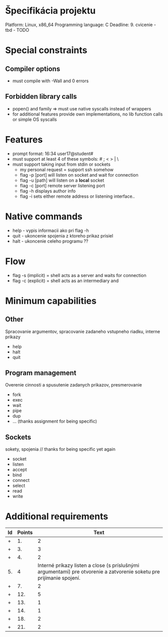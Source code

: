 # Špecifikácia projektu
Platform: Linux, x86_64
Programming language: C
Deadline: 9. cvicenie - tbd - TODO

# Special constraints
## Compiler options
- must compile with -Wall and 0 errors
## Forbidden library calls
- popen() and family => must use native syscalls instead of wrappers
- for additional features provide own implementations, no lib function calls or simple OS syscalls

# Features
- prompt format: 16:34 user17@student#
- must support at least 4 of these symbols: # ; < > | \
- must support taking input from stdin or sockets
  - my personal request = support ssh somehow
  - flag -p [port] will listen on socket and wait for connection
  - flag -u [path] will listen on a **local** socket
  - flag -c [port] remote server listening port
  - flag -h displays author info
  - flag -i sets either remote address or listening interface..

# Native commands
- help - vypis informacii ako pri flag -h
- quit - ukoncenie spojenia z ktoreho prikaz prisiel
- halt - ukoncenie celeho programu ??

# Flow
- flag -s (implicit) = shell acts as a server and waits for connection
- flag -c (explicit) = shell acts as an intermediary and

# Minimum capabilities
## Other
Spracovanie argumentov, spracovanie zadaneho vstupneho riadku, interne prikazy
+ help
+ halt
+ quit
## Program management
Overenie cinnosti a spusutenie zadanych prikazov, presmerovanie
- fork
- exec
- wait
- pipe
- dup
- ... (thanks assignment for being specific)
## Sockets
sokety, spojenia // thanks for being specific yet again
- socket
- listen
- accept
- bind
- connect
- select
- read
- write

# Additional requirements
| Id | Points | Text |
|-|-|-|
+ | 1. | 2 | Neinteraktívny režim - "shell" bude spracovávať aj príkazy v zadaných súboroch (skript).
+ | 3. | 3 | Interný príkaz stat vypíše zoznam všetkých aktuálnych spojení na ktorých prijíma príkazy, prípadne aj všetky sokety na ktorých prijíma nové spojenia.
+ | 4. | 2 | Interný príkaz abort n ukončí zadané spojenie.
| 5. | 4 | Interné príkazy listen a close (s príslušnými argumentami) pre otvorenie a zatvorenie soketu pre prijímanie spojení.
+ | 7. | 2 | S prepínačom "-i" bude možné zadať aj IP adresu na ktorej bude program očakávať spojenia (nielen port).
+ | 12. | 5 | Ak je niektoré spojenie nečinné zadanú dobu, bude zrušené.
+ | 13. | 1 | Doba nečinnosti z predchádzajúceho bodu môže byť zadaná za argumentom "-t" a/alebo ako premenná prostredia.
+ | 14. | 1 | S prepínačom "-v" sa budú zobrazovať pomocné (debugg-ovacie) výpisy na štandardný chybový výstup (stderr).
+ | 18. | 2 | Program s prepínačom "-l" a menom súboru bude do neho zapisovať záznamy o vykonávaní príkazov (log-y).
+ | 21. | 2 | Funkčný Makefile.